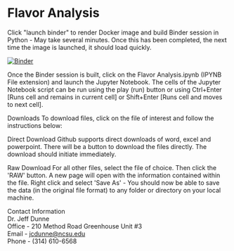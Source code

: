 # Flavor Analysis

Click "launch binder" to render Docker image and build Binder session in Python - May take several minutes. Once this has been completed, the next time the image is launched, it should load quickly.

[![Binder](https://mybinder.org/badge_logo.svg)](https://mybinder.org/v2/gh/jcdunne/Flavor/master)

Once the Binder session is built, click on the Flavor Analysis.ipynb (IPYNB File extension) and launch the Jupyter Notebook. The cells of the Jupyter Notebook script can be run using the play (run) button or using Ctrl+Enter [Runs cell and remains in current cell] or Shift+Enter [Runs cell and moves to next cell].

Downloads
To download files, click on the file of interest and follow the instructions below:

Direct Download
Github supports direct downloads of word, excel and powerpoint. There will be a button to download the files directly. The download should initiate immediately.

Raw Download
For all other files, select the file of choice. Then click the 'RAW' button. A new page will open with the information contained within the file. Right click and select 'Save As' - You should now be able to save the data (in the original file format) to any folder or directory on your local machine.



Contact Information
<br>Dr. Jeff Dunne
<br>Office - 210 Method Road Greenhouse Unit #3
<br>Email - jcdunne@ncsu.edu
<br>Phone - (314) 610-6568
